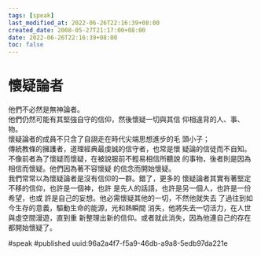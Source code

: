 ```yaml
---
tags: [speak]
last_modified_at: 2022-06-26T22:16:39+08:00
created_date: 2008-05-27T21:17:00+08:00
date: 2022-06-26T22:16:39+08:00
toc: false
---
```

# 懷疑論者

他們不必然是無神論者。  
他們仍然可能有其堅強自守的信仰，然後懷疑一切與其信
仰相違背的人、事、物。  
懷疑論者的成員不只含了自詡走在時代尖端思想進步的毛
頭小子；  
傳統教條的擁護者，道理經典最虔誠的信守者，也常是懷
疑論的信徒而不自知。  
不像前者為了懷疑而懷疑，在被說服前不輕易相信所聽說
的事物，後者則是因為相信而懷疑。他們因為著不容懷疑
的信念而開始懷疑。  
我們常常以為懷疑論者是沒有信仰的一群。錯了，更多的
懷疑論者其實有著堅定不移的信仰，也許是一個神，也許
是先人的話語，也許是另一個人，也許是一份希望，也或
許是自己的妄想。他必需懷疑其他的一切，不然他就失去
了過往到如今生存的意義，驅動生命的能源，光和熱瞬間
消失，他將失去一切活力，在人世與虛空間漫遊，直到重
新整理出新的信仰。或者就此消失，因為他連自己的存在
都開始懷疑了。

#speak #published
uuid:96a2a4f7-f5a9-46db-a9a8-5edb97da221e